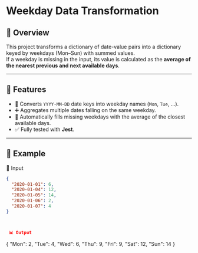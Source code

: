 # Weekday Data Transformation

## 📌 Overview
This project transforms a dictionary of date-value pairs into a dictionary keyed by weekdays (Mon–Sun) with summed values.  
If a weekday is missing in the input, its value is calculated as the **average of the nearest previous and next available days**.

---

## 🚀 Features
- 📅 Converts `YYYY-MM-DD` date keys into weekday names (`Mon`, `Tue`, ...).
- ➕ Aggregates multiple dates falling on the same weekday.
- 🔄 Automatically fills missing weekdays with the average of the closest available days.
- ✅ Fully tested with **Jest**.

---

## 📂 Example

 📝 Input
```json
{
  "2020-01-01": 6,
  "2020-01-04": 12,
  "2020-01-05": 14,
  "2020-01-06": 2,
  "2020-01-07": 4
}



 📊 Output
```
{
  "Mon": 2,
  "Tue": 4,
  "Wed": 6,
  "Thu": 9,
  "Fri": 9,
  "Sat": 12,
  "Sun": 14
}
